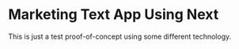 # Marketing Text App Using Next
This is just a test proof-of-concept using some different technology.
